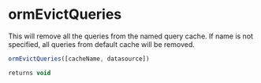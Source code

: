 # ormEvictQueries

This will remove all the queries from the named query cache. If name is not specified, all queries from default cache will be removed.

```javascript
ormEvictQueries([cacheName, datasource])
```

```javascript
returns void
```
